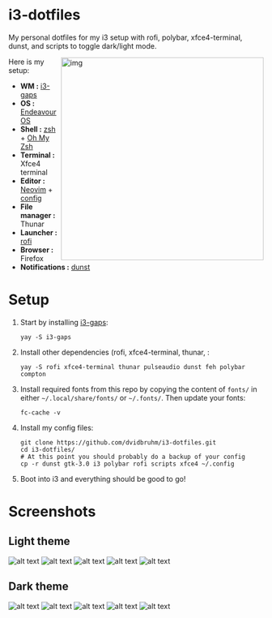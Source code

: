 # i3-dotfiles
My personal dotfiles for my i3 setup with rofi, polybar, xfce4-terminal, dunst, and scripts to toggle dark/light mode.

<img src="screenshots/demo.jpg" alt="img" align="right" width="400px">

Here is my setup:

- **WM :** [i3-gaps](https://github.com/Airblader/i3)
- **OS :** [Endeavour OS](https://endeavouros.com/)
- **Shell :** [zsh](https://wiki.archlinux.org/index.php/zsh) + [Oh My Zsh](https://ohmyz.sh/)
- **Terminal :** Xfce4 terminal
- **Editor :** [Neovim](https://neovim.io/) + [config](https://github.com/dvidbruhm/neovim-config)
- **File manager :** Thunar
- **Launcher :** [rofi](https://github.com/davatorium/rofi)
- **Browser :** Firefox
- **Notifications :** [dunst](https://github.com/dunst-project/dunst)

# Setup

1. Start by installing [i3-gaps](https://github.com/Airblader/i3):

    ```
    yay -S i3-gaps
    ```
    
2. Install other dependencies (rofi, xfce4-terminal, thunar, :

    ```
    yay -S rofi xfce4-terminal thunar pulseaudio dunst feh polybar compton
    ```

3. Install required fonts from this repo by copying the content of ```fonts/``` in either ```~/.local/share/fonts/``` or ```~/.fonts/```. Then update your fonts:

    ```
    fc-cache -v
    ```

4. Install my config files:
  
    ```
    git clone https://github.com/dvidbruhm/i3-dotfiles.git
    cd i3-dotfiles/
    # At this point you should probably do a backup of your config
    cp -r dunst gtk-3.0 i3 polybar rofi scripts xfce4 ~/.config
    ```

5. Boot into i3 and everything should be good to go!


# Screenshots

## Light theme

![alt text](screenshots/light.png "Light theme")
![alt text](screenshots/light-menu.png "Light theme")
![alt text](screenshots/light-power.png "Light theme")
![alt text](screenshots/light-wifi.png "Light theme")
![alt text](screenshots/light-theme.png "Light theme")


## Dark theme



![alt text](screenshots/dark.png "Dark theme")
![alt text](screenshots/dark-menu.png "Dark theme")
![alt text](screenshots/dark-power.png "Dark theme")
![alt text](screenshots/dark-wifi.png "Dark theme")
![alt text](screenshots/dark-theme.png "Dark theme")
